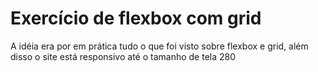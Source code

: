 # Exercício de flexbox com grid

A idéia era por em prática tudo o que foi visto sobre flexbox e grid, além disso o site está responsivo até o tamanho de tela 280
